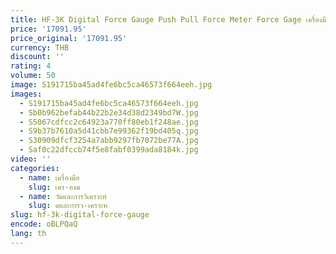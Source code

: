 ```yaml
---
title: HF-3K Digital Force Gauge Push Pull Force Meter Force Gage เครื่องมือและอุปกรณ์ 3000N Dynamometer
price: '17091.95'
price_original: '17091.95'
currency: THB
discount: ''
rating: 4
volume: 50
image: S191715ba45ad4fe6bc5ca46573f664eeh.jpg
images:
  - S191715ba45ad4fe6bc5ca46573f664eeh.jpg
  - Sb0b962befab44b22b2e34d38d2349bd7W.jpg
  - S5067cdfcc2c64923a770ff80eb1f248ae.jpg
  - S9b37b7610a5d41cbb7e99362f19bd405q.jpg
  - S30909dfcf3254a7abb9297fb7072be77A.jpg
  - Saf0c22dfccb74f5e8fabf0399ada8184k.jpg
video: ''
categories:
  - name: เครื่องมือ
    slug: เคร-องม
  - name: วัดและการวิเคราะห์
    slug: ดและการว-เคราะห
slug: hf-3k-digital-force-gauge
encode: oBLPQaQ
lang: th
---
```

  